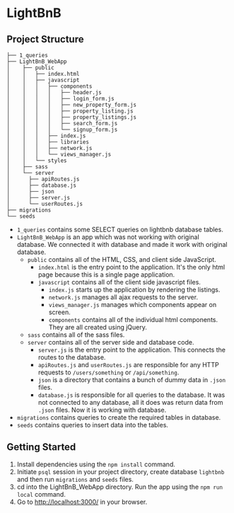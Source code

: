 # LightBnB

## Project Structure

```
├── 1_queries
├── LightBnB_WebApp 
│    ├── public
│    │   ├── index.html
│    │   ├── javascript
│    │   │   ├── components 
│    │   │   │   ├── header.js
│    │   │   │   ├── login_form.js
│    │   │   │   ├── new_property_form.js
│    │   │   │   ├── property_listing.js
│    │   │   │   ├── property_listings.js
│    │   │   │   ├── search_form.js
│    │   │   │   └── signup_form.js
│    │   │   ├── index.js
│    │   │   ├── libraries
│    │   │   ├── network.js
│    │   │   └── views_manager.js
│    │   └── styles
│    ├── sass
│    └── server
│      ├── apiRoutes.js
│      ├── database.js
│      ├── json
│      ├── server.js
│      └── userRoutes.js
├── migrations
└── seeds

```
* `1_queries` contains some SELECT queries on lightbnb database tables.
* `LightBnB_WebApp` is an app which was not working with original database. We connected it with database and made it work with original database.
  * `public` contains all of the HTML, CSS, and client side JavaScript. 
    * `index.html` is the entry point to the application. It's the only html page because this is a single page application.
    * `javascript` contains all of the client side javascript files.
      * `index.js` starts up the application by rendering the listings.
      * `network.js` manages all ajax requests to the server.
      * `views_manager.js` manages which components appear on screen.
      * `components` contains all of the individual html components. They are all created using jQuery.
  * `sass` contains all of the sass files. 
  * `server` contains all of the server side and database code.
    * `server.js` is the entry point to the application. This connects the routes to the database.
    * `apiRoutes.js` and `userRoutes.js` are responsible for any HTTP requests to `/users/something` or `/api/something`. 
    * `json` is a directory that contains a bunch of dummy data in `.json` files.
    * `database.js` is responsible for all queries to the database. It was not connected to any database, all it does was return data from `.json` files. Now it is working with database.
* `migrations` contains queries to create the required tables in database.
* `seeds` contains queries to insert data into the tables.

## Getting Started

1. Install dependencies using the `npm install` command.
2. Initiate `psql` session in your project directory, create database `lightbnb` and then run `migrations` and `seeds` files.
3. cd into the LightBnB_WebApp directory. Run the app using the `npm run local` command. 
4. Go to <http://localhost:3000/> in your browser.